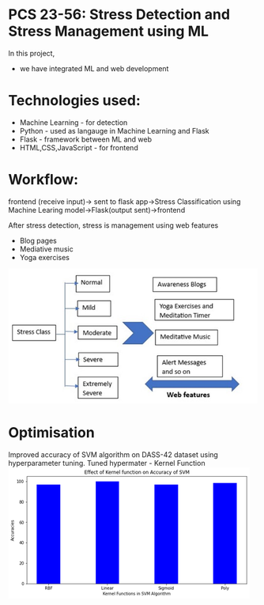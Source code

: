 # PCS 23-56: Stress Detection and Stress Management using ML
In this project, 
* we have integrated ML and web development
 
# Technologies used:
* Machine Learning - for detection
* Python - used as langauge in Machine Learning and Flask
* Flask - framework between ML and web
* HTML,CSS,JavaScript - for frontend

# Workflow:

frontend (receive input)-> sent to flask app->Stress Classification using Machine Learing model->Flask(output sent)->frontend


After stress detection, stress is management using web features
* Blog pages
* Mediative music
* Yoga exercises
 
![web features](https://github.com/asthagoel01/images/blob/0193545acf63c34823dcc119773690dec385cbbe/1.jpg)

# Optimisation
Improved accuracy of SVM algorithm on DASS-42 dataset using hyperparameter tuning.
Tuned hypermater - Kernel Function
![optimisation](https://github.com/asthagoel01/images/blob/adb9078e7731e856a1bd940427248ad4099dd0b3/2.png)




